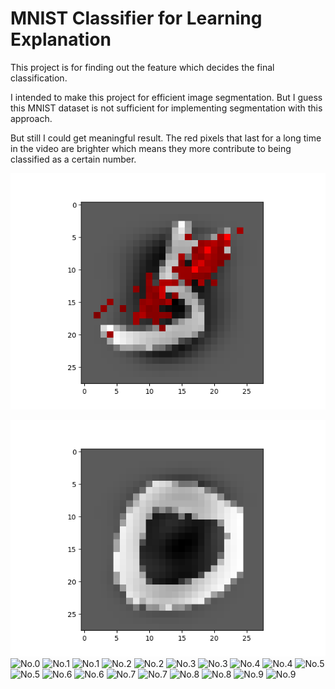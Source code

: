 # MNIST Classifier for Learning Explanation

This project is for finding out the feature which decides the final classification.

I intended to make this project for efficient image segmentation.
But I guess this MNIST dataset is not sufficient for implementing segmentation with this approach.

But still I could get meaningful result.
The red pixels that last for a long time in the video are brighter which means they more contribute to being classified as a certain number.


[![Test Result](./result/5/No.5_0.50_True_1.00.png)](https://youtu.be/riGnxcfSY2c)


![No.0](./result/0/No.0_1.10_True_1.00.png)
![No.0](./result/0/No.0_0.55_True_1.00.png,"No.0")
![No.1](./result/1/No.1_1.10_True_1.00.png,"No.1")
![No.1](./result/1/No.1_0.50_True_1.00.png,"No.1")
![No.2](./result/2/No.2_1.10_True_1.00.png,"No.2")
![No.2](./result/2/No.2_0.45_True_1.00.png,"No.2")
![No.3](./result/3/No.3_1.10_True_1.00.png,"No.3")
![No.3](./result/3/No.3_0.35_True_1.00.png,"No.3")
![No.4](./result/4/No.4_1.10_True_1.00.png,"No.4")
![No.4](./result/4/No.4_0.55_True_1.00.png,"No.4")
![No.5](./result/5/No.5_1.10_True_1.00.png,"No.5")
![No.5](./result/5/No.5_0.50_True_1.00.png,"No.5")
![No.6](./result/6/No.6_1.10_True_1.00.png,"No.6")
![No.6](./result/6/No.6_0.50_True_1.00.png,"No.6")
![No.7](./result/7/No.7_1.10_True_1.00.png,"No.7")
![No.7](./result/7/No.7_0.45_True_1.00.png,"No.7")
![No.8](./result/8/No.8_1.10_True_1.00.png,"No.8")
![No.8](./result/8/No.8_0.45_True_1.00.png,"No.8")
![No.9](./result/9/No.9_1.10_True_1.00.png,"No.9")
![No.9](./result/9/No.9_0.45_True_1.00.png,"No.9")

